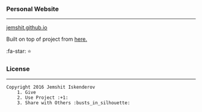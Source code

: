 ### Personal Website
---
[jemshit.github.io](http://jemshit.github.io) 

Built on top of project from [here.](https://github.com/t413/SinglePaged)

:fa-star: :star:

### License
---
    Copyright 2016 Jemshit Iskenderov
        1. Give 
        2. Use Project :+1:
        3. Share with Others :busts_in_silhouette:
